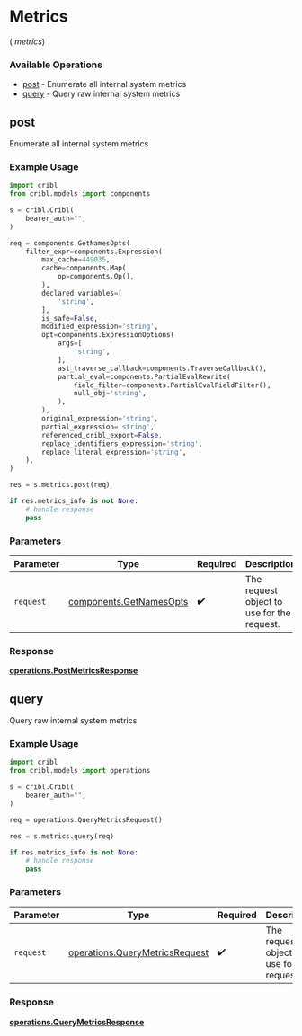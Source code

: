 # Metrics
(*.metrics*)

### Available Operations

* [post](#post) - Enumerate all internal system metrics
* [query](#query) - Query raw internal system metrics

## post

Enumerate all internal system metrics

### Example Usage

```python
import cribl
from cribl.models import components

s = cribl.Cribl(
    bearer_auth="",
)

req = components.GetNamesOpts(
    filter_expr=components.Expression(
        max_cache=449035,
        cache=components.Map(
            op=components.Op(),
        ),
        declared_variables=[
            'string',
        ],
        is_safe=False,
        modified_expression='string',
        opt=components.ExpressionOptions(
            args=[
                'string',
            ],
            ast_traverse_callback=components.TraverseCallback(),
            partial_eval=components.PartialEvalRewrite(
                field_filter=components.PartialEvalFieldFilter(),
                null_obj='string',
            ),
        ),
        original_expression='string',
        partial_expression='string',
        referenced_cribl_export=False,
        replace_identifiers_expression='string',
        replace_literal_expression='string',
    ),
)

res = s.metrics.post(req)

if res.metrics_info is not None:
    # handle response
    pass
```

### Parameters

| Parameter                                                      | Type                                                           | Required                                                       | Description                                                    |
| -------------------------------------------------------------- | -------------------------------------------------------------- | -------------------------------------------------------------- | -------------------------------------------------------------- |
| `request`                                                      | [components.GetNamesOpts](../../models/shared/getnamesopts.md) | :heavy_check_mark:                                             | The request object to use for the request.                     |


### Response

**[operations.PostMetricsResponse](../../models/operations/postmetricsresponse.md)**


## query

Query raw internal system metrics

### Example Usage

```python
import cribl
from cribl.models import operations

s = cribl.Cribl(
    bearer_auth="",
)

req = operations.QueryMetricsRequest()

res = s.metrics.query(req)

if res.metrics_info is not None:
    # handle response
    pass
```

### Parameters

| Parameter                                                                        | Type                                                                             | Required                                                                         | Description                                                                      |
| -------------------------------------------------------------------------------- | -------------------------------------------------------------------------------- | -------------------------------------------------------------------------------- | -------------------------------------------------------------------------------- |
| `request`                                                                        | [operations.QueryMetricsRequest](../../models/operations/querymetricsrequest.md) | :heavy_check_mark:                                                               | The request object to use for the request.                                       |


### Response

**[operations.QueryMetricsResponse](../../models/operations/querymetricsresponse.md)**

